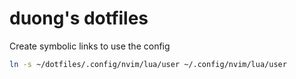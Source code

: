 # duong's dotfiles

Create symbolic links to use the config

```bash
ln -s ~/dotfiles/.config/nvim/lua/user ~/.config/nvim/lua/user
```

